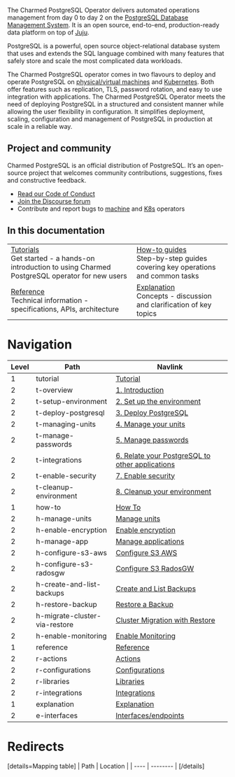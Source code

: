 The Charmed PostgreSQL Operator delivers automated operations management from day 0 to day 2 on the [PostgreSQL Database Management System](https://www.postgresql.org/). It is an open source, end-to-end, production-ready data platform on top of [Juju](https://juju.is/).

PostgreSQL is a powerful, open source object-relational database system that uses and extends the SQL language combined with many features that safely store and scale the most complicated data workloads.

The Charmed PostgreSQL operator comes in two flavours to deploy and operate PostgreSQL on [physical/virtual machines](https://github.com/canonical/postgresql-operator) and [Kubernetes](https://github.com/canonical/postgresql-k8s-operator). Both offer features such as replication, TLS, password rotation, and easy to use integration with applications. The Charmed PostgreSQL Operator meets the need of deploying PostgreSQL in a structured and consistent manner while allowing the user flexibility in configuration. It simplifies deployment, scaling, configuration and management of PostgreSQL in production at scale in a reliable way.

## Project and community

Charmed PostgreSQL is an official distribution of PostgreSQL. It’s an open-source project that welcomes community contributions, suggestions, fixes and constructive feedback.
- [Read our Code of Conduct](https://ubuntu.com/community/code-of-conduct)
- [Join the Discourse forum](https://discourse.charmhub.io/tag/postgresql)
- Contribute and report bugs to [machine](https://github.com/canonical/postgresql-operator) and [K8s](https://github.com/canonical/postgresql-k8s-operator) operators

## In this documentation

| | |
|--|--|
|  [Tutorials](/t/charmed-postgresql-tutorial-overview/9707?channel=14/stable)</br>  Get started - a hands-on introduction to using Charmed PostgreSQL operator for new users </br> |  [How-to guides](/t/charmed-postgresql-how-to-manage-units/9689?channel=14/stable) </br> Step-by-step guides covering key operations and common tasks |
| [Reference](https://charmhub.io/postgresql/actions?channel=14/stable) </br> Technical information - specifications, APIs, architecture | [Explanation](/t/charmed-postgresql-explanations-interfaces-endpoints/10251?channel=14/stable) </br> Concepts - discussion and clarification of key topics  |

# Navigation

| Level | Path                          | Navlink                                                                                             |
|-------|-------------------------------|-----------------------------------------------------------------------------------------------------|
| 1     | tutorial                      | [Tutorial]()                                                                                        |
| 2     | t-overview                    | [1. Introduction](/t/charmed-postgresql-tutorial-overview/9707)                                     |
| 2     | t-setup-environment           | [2. Set up the environment](/t/charmed-postgresql-tutorial-setup-environment/9709)                  |
| 2     | t-deploy-postgresql           | [3. Deploy PostgreSQL](/t/charmed-postgresql-tutorial-deploy-postgresql/9697)                       |
| 2     | t-managing-units              | [4. Manage your units](/t/charmed-postgresql-tutorial-managing-units/9705)                          |
| 2     | t-manage-passwords            | [5. Manage passwords](/t/charmed-postgresql-tutorial-manage-passwords/9703)                         |
| 2     | t-integrations                | [6. Relate your PostgreSQL to other applications](/t/charmed-postgresql-tutorial-integrations/9701) |
| 2     | t-enable-security             | [7. Enable security](/t/charmed-postgresql-tutorial-enable-security/9699)                           |
| 2     | t-cleanup-environment         | [8. Cleanup your environment](/t/charmed-postgresql-tutorial-cleanup-environment/9695)              |
| 1     | how-to                        | [How To]()                                                                                          |
| 2     | h-manage-units                | [Manage units](/t/charmed-postgresql-how-to-manage-units/9689)                                      |
| 2     | h-enable-encryption           | [Enable encryption](/t/charmed-postgresql-how-to-enable-encryption/9685)                            |
| 2     | h-manage-app                  | [Manage applications](/t/charmed-postgresql-how-to-manage-app/9687)                                 |
| 2     | h-configure-s3-aws                | [Configure S3 AWS](/t/charmed-postgresql-how-to-configure-s3-for-aws/9681)                                      |
| 2     | h-configure-s3-radosgw                | [Configure S3 RadosGW](/t/charmed-postgresql-how-to-configure-s3-for-radosgw/10313)                                     |
| 2     | h-create-and-list-backups     | [Create and List Backups](/t/charmed-postgresql-how-to-create-and-list-backups/9683)                |
| 2     | h-restore-backup              | [Restore a Backup](/t/charmed-postgresql-how-to-restore-backup/9693)                                |
| 2     | h-migrate-cluster-via-restore | [Cluster Migration with Restore](/t/charmed-postgresql-how-to-migrate-cluster-via-restore/9691)     |
| 2     | h-enable-monitoring | [Enable Monitoring](/t/charmed-postgresql-explanations-enable-monitoring/10600)     |
| 1     | reference                     | [Reference]()                                                                                       |
| 2     | r-actions                     | [Actions](https://charmhub.io/postgresql/actions)                                                   |
| 2     | r-configurations              | [Configurations](https://charmhub.io/postgresql/configure)                                          |
| 2     | r-libraries                   | [Libraries](https://charmhub.io/postgresql/libraries)                                       |
| 2     | r-integrations                   | [Integrations](https://charmhub.io/postgresql/integrations)                                       |
| 1     | explanation                     | [Explanation]()                                                                                       |
| 2     | e-interfaces                     | [Interfaces/endpoints](/t/charmed-postgresql-explanations-interfaces-endpoints/10251) |



# Redirects

[details=Mapping table]
| Path | Location |
| ---- | -------- |
[/details]